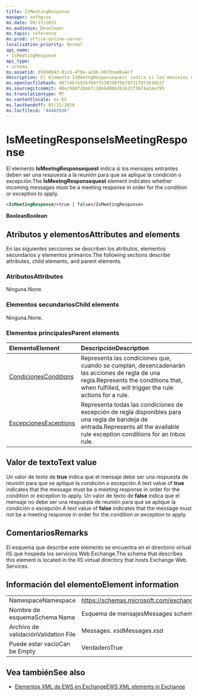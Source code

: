 ```yaml
---
title: IsMeetingResponse
manager: sethgros
ms.date: 09/17/2015
ms.audience: Developer
ms.topic: reference
ms.prod: office-online-server
localization_priority: Normal
api_name:
- IsMeetingResponse
api_type:
- schema
ms.assetid: 85090943-81c6-4fbe-a2db-007dced6a4cf
description: El elemento IsMeetngResponsequest indica si los mensajes entrantes deben ser una respuesta a la reunión para que se aplique la condición o excepción.
ms.openlocfilehash: 40714b7e926768f55207d870b79f21f07163bb37
ms.sourcegitcommit: 88ec988f2bb67c1866d06b361615f3674a24e795
ms.translationtype: MT
ms.contentlocale: es-ES
ms.lasthandoff: 05/31/2020
ms.locfileid: "44465936"
---
```

# <a name="ismeetingresponse"></a><span data-ttu-id="6b1c5-103">IsMeetingResponse</span><span class="sxs-lookup"><span data-stu-id="6b1c5-103">IsMeetingResponse</span></span>

<span data-ttu-id="6b1c5-104">El elemento **IsMeetngResponsequest** indica si los mensajes entrantes deben ser una respuesta a la reunión para que se aplique la condición o excepción.</span><span class="sxs-lookup"><span data-stu-id="6b1c5-104">The **IsMeetngResponsequest** element indicates whether incoming messages must be a meeting response in order for the condition or exception to apply.</span></span> 
  
```XML
<IsMeetingResponse/>true | false</IsMeetingResponse>
```

 <span data-ttu-id="6b1c5-105">**Boolean**</span><span class="sxs-lookup"><span data-stu-id="6b1c5-105">**Boolean**</span></span>
## <a name="attributes-and-elements"></a><span data-ttu-id="6b1c5-106">Atributos y elementos</span><span class="sxs-lookup"><span data-stu-id="6b1c5-106">Attributes and elements</span></span>

<span data-ttu-id="6b1c5-107">En las siguientes secciones se describen los atributos, elementos secundarios y elementos primarios.</span><span class="sxs-lookup"><span data-stu-id="6b1c5-107">The following sections describe attributes, child elements, and parent elements.</span></span>
  
### <a name="attributes"></a><span data-ttu-id="6b1c5-108">Atributos</span><span class="sxs-lookup"><span data-stu-id="6b1c5-108">Attributes</span></span>

<span data-ttu-id="6b1c5-109">Ninguna.</span><span class="sxs-lookup"><span data-stu-id="6b1c5-109">None.</span></span>
  
### <a name="child-elements"></a><span data-ttu-id="6b1c5-110">Elementos secundarios</span><span class="sxs-lookup"><span data-stu-id="6b1c5-110">Child elements</span></span>

<span data-ttu-id="6b1c5-111">Ninguna.</span><span class="sxs-lookup"><span data-stu-id="6b1c5-111">None.</span></span>
  
### <a name="parent-elements"></a><span data-ttu-id="6b1c5-112">Elementos principales</span><span class="sxs-lookup"><span data-stu-id="6b1c5-112">Parent elements</span></span>

|<span data-ttu-id="6b1c5-113">**Elemento**</span><span class="sxs-lookup"><span data-stu-id="6b1c5-113">**Element**</span></span>|<span data-ttu-id="6b1c5-114">**Descripción**</span><span class="sxs-lookup"><span data-stu-id="6b1c5-114">**Description**</span></span>|
|:-----|:-----|
|[<span data-ttu-id="6b1c5-115">Condiciones</span><span class="sxs-lookup"><span data-stu-id="6b1c5-115">Conditions</span></span>](conditions.md) <br/> |<span data-ttu-id="6b1c5-116">Representa las condiciones que, cuando se cumplan, desencadenarán las acciones de regla de una regla.</span><span class="sxs-lookup"><span data-stu-id="6b1c5-116">Represents the conditions that, when fulfilled, will trigger the rule actions for a rule.</span></span>  <br/> |
|[<span data-ttu-id="6b1c5-117">Excepciones</span><span class="sxs-lookup"><span data-stu-id="6b1c5-117">Exceptions</span></span>](exceptions.md) <br/> |<span data-ttu-id="6b1c5-118">Representa todas las condiciones de excepción de regla disponibles para una regla de bandeja de entrada.</span><span class="sxs-lookup"><span data-stu-id="6b1c5-118">Represents all the available rule exception conditions for an Inbox rule.</span></span>  <br/> |
   
## <a name="text-value"></a><span data-ttu-id="6b1c5-119">Valor de texto</span><span class="sxs-lookup"><span data-stu-id="6b1c5-119">Text value</span></span>

<span data-ttu-id="6b1c5-120">Un valor de texto de **true** indica que el mensaje debe ser una respuesta de reunión para que se aplique la condición o excepción.</span><span class="sxs-lookup"><span data-stu-id="6b1c5-120">A text value of **true** indicates that the message must be a meeting response in order for the condition or exception to apply.</span></span> <span data-ttu-id="6b1c5-121">Un valor de texto de **false** indica que el mensaje no debe ser una respuesta de reunión para que se aplique la condición o excepción.</span><span class="sxs-lookup"><span data-stu-id="6b1c5-121">A text value of **false** indicates that the message must not be a meeting response in order for the condition or exception to apply.</span></span> 
  
## <a name="remarks"></a><span data-ttu-id="6b1c5-122">Comentarios</span><span class="sxs-lookup"><span data-stu-id="6b1c5-122">Remarks</span></span>

<span data-ttu-id="6b1c5-123">El esquema que describe este elemento se encuentra en el directorio virtual IIS que hospeda los servicios Web Exchange.</span><span class="sxs-lookup"><span data-stu-id="6b1c5-123">The schema that describes this element is located in the IIS virtual directory that hosts Exchange Web Services.</span></span>
  
## <a name="element-information"></a><span data-ttu-id="6b1c5-124">Información del elemento</span><span class="sxs-lookup"><span data-stu-id="6b1c5-124">Element information</span></span>

|||
|:-----|:-----|
|<span data-ttu-id="6b1c5-125">Namespace</span><span class="sxs-lookup"><span data-stu-id="6b1c5-125">Namespace</span></span>  <br/> |https://schemas.microsoft.com/exchange/services/2006/messages  <br/> |
|<span data-ttu-id="6b1c5-126">Nombre de esquema</span><span class="sxs-lookup"><span data-stu-id="6b1c5-126">Schema Name</span></span>  <br/> |<span data-ttu-id="6b1c5-127">Esquema de mensajes</span><span class="sxs-lookup"><span data-stu-id="6b1c5-127">Messages schema</span></span>  <br/> |
|<span data-ttu-id="6b1c5-128">Archivo de validación</span><span class="sxs-lookup"><span data-stu-id="6b1c5-128">Validation File</span></span>  <br/> |<span data-ttu-id="6b1c5-129">Messages. xsd</span><span class="sxs-lookup"><span data-stu-id="6b1c5-129">Messages.xsd</span></span>  <br/> |
|<span data-ttu-id="6b1c5-130">Puede estar vacío</span><span class="sxs-lookup"><span data-stu-id="6b1c5-130">Can be Empty</span></span>  <br/> |<span data-ttu-id="6b1c5-131">Verdadero</span><span class="sxs-lookup"><span data-stu-id="6b1c5-131">True</span></span>  <br/> |
   
## <a name="see-also"></a><span data-ttu-id="6b1c5-132">Vea también</span><span class="sxs-lookup"><span data-stu-id="6b1c5-132">See also</span></span>



- [<span data-ttu-id="6b1c5-133">Elementos XML de EWS en Exchange</span><span class="sxs-lookup"><span data-stu-id="6b1c5-133">EWS XML elements in Exchange</span></span>](ews-xml-elements-in-exchange.md)

